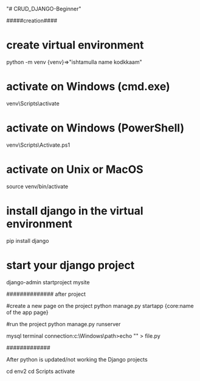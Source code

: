 "# CRUD_DJANGO-Beginner" 

#####creation####
#  create virtual environment
python -m venv {venv}=>"ishtamulla name kodkkaam"

#  activate on Windows (cmd.exe)
venv\Scripts\activate

#  activate on Windows (PowerShell)
venv\Scripts\Activate.ps1

#  activate on Unix or MacOS
source venv/bin/activate

#  install django in the virtual environment
pip install django

#  start your django project
django-admin startproject mysite


##############
after project

#create a new page on the project
python manage.py startapp {core:name of the app page}

#run the project
python manage.py runserver

mysql terminal connection:c:\Windows\path>echo "" > file.py






#############

After python is updated/not working the Django projects

cd env2
cd Scripts
activate

